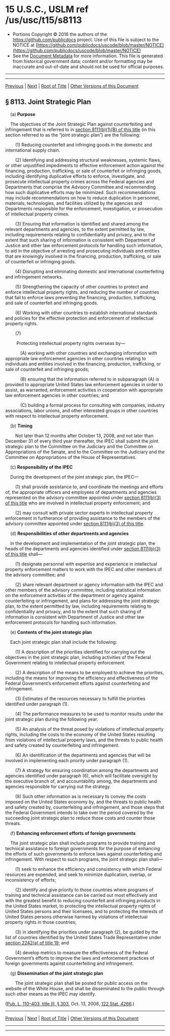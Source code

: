 ---
---

# 15 U.S.C., USLM ref /us/usc/t15/s8113

* Portions Copyright © 2016 the authors of the https://github.com/publicdocs project.
  Use of this file is subject to the NOTICE at [https://github.com/publicdocs/uscode/blob/master/NOTICE](https://github.com/publicdocs/uscode/blob/master/NOTICE)
* See the [Document Metadata](././../../../../..//README.md) for more information.
  This file is generated from historical government data; content and/or formatting may be inaccurate and out-of-date and should not be used for official purposes.

----------
----------

[Previous](./../../../../..//us/usc/t15/ch107/schI/m__us_usc_t15_s8112.md) | [Next](./../../../../..//us/usc/t15/ch107/schI/m__us_usc_t15_s8114.md) | [Root of Title](./../../../../../) | [Other Versions of this Document](https://publicdocs.github.io/go/links?ns=uslm&ref=%2Fus%2Fusc%2Ft15%2Fs8113)

## § 8113. Joint Strategic Plan

    (a) __Purpose__ 

    The objectives of the Joint Strategic Plan against counterfeiting and infringement that is referred to in [section 8111(b)(1)(B) of this title][/us/usc/t15/s8111/b/1/B] (in this section referred to as the “joint strategic plan”) are the following:

        (1) Reducing counterfeit and infringing goods in the domestic and international supply chain.

        (2) Identifying and addressing structural weaknesses, systemic flaws, or other unjustified impediments to effective enforcement action against the financing, production, trafficking, or sale of counterfeit or infringing goods, including identifying duplicative efforts to enforce, investigate, and prosecute intellectual property crimes across the Federal agencies and Departments that comprise the Advisory Committee and recommending how such duplicative efforts may be minimized. Such recommendations may include recommendations on how to reduce duplication in personnel, materials, technologies, and facilities utilized by the agencies and Departments responsible for the enforcement, investigation, or prosecution of intellectual property crimes.

        (3) Ensuring that information is identified and shared among the relevant departments and agencies, to the extent permitted by law, including requirements relating to confidentiality and privacy, and to the extent that such sharing of information is consistent with Department of Justice and other law enforcement protocols for handling such information, to aid in the objective of arresting and prosecuting individuals and entities that are knowingly involved in the financing, production, trafficking, or sale of counterfeit or infringing goods.

        (4) Disrupting and eliminating domestic and international counterfeiting and infringement networks.

        (5) Strengthening the capacity of other countries to protect and enforce intellectual property rights, and reducing the number of countries that fail to enforce laws preventing the financing, production, trafficking, and sale of counterfeit and infringing goods.

        (6) Working with other countries to establish international standards and policies for the effective protection and enforcement of intellectual property rights.

        (7)

         Protecting intellectual property rights overseas by—

            (A) working with other countries and exchanging information with appropriate law enforcement agencies in other countries relating to individuals and entities involved in the financing, production, trafficking, or sale of counterfeit and infringing goods;

            (B) ensuring that the information referred to in subparagraph (A) is provided to appropriate United States law enforcement agencies in order to assist, as warranted, enforcement activities in cooperation with appropriate law enforcement agencies in other countries; and

            (C) building a formal process for consulting with companies, industry associations, labor unions, and other interested groups in other countries with respect to intellectual property enforcement.

    (b) __Timing__ 

        Not later than 12 months after October 13, 2008, and not later than December 31 of every third year thereafter, the IPEC shall submit the joint strategic plan to the Committee on the Judiciary and the Committee on Appropriations of the Senate, and to the Committee on the Judiciary and the Committee on Appropriations of the House of Representatives.

    (c) __Responsibility of the IPEC__ 

    During the development of the joint strategic plan, the IPEC—

        (1) shall provide assistance to, and coordinate the meetings and efforts of, the appropriate officers and employees of departments and agencies represented on the advisory committee appointed under [section 8111(b)(3) of this title][/us/usc/t15/s8111/b/3] who are involved in intellectual property enforcement; and

        (2) may consult with private sector experts in intellectual property enforcement in furtherance of providing assistance to the members of the advisory committee appointed under [section 8111(b)(3) of this title][/us/usc/t15/s8111/b/3].

    (d) __Responsibilities of other departments and agencies__ 

    In the development and implementation of the joint strategic plan, the heads of the departments and agencies identified under [section 8111(b)(3) of this title][/us/usc/t15/s8111/b/3] shall—

        (1) designate personnel with expertise and experience in intellectual property enforcement matters to work with the IPEC and other members of the advisory committee; and

        (2) share relevant department or agency information with the IPEC and other members of the advisory committee, including statistical information on the enforcement activities of the department or agency against counterfeiting or infringement, and plans for addressing the joint strategic plan, to the extent permitted by law, including requirements relating to confidentiality and privacy, and to the extent that such sharing of information is consistent with Department of Justice and other law enforcement protocols for handling such information.

    (e) __Contents of the joint strategic plan__ 

    Each joint strategic plan shall include the following:

        (1) A description of the priorities identified for carrying out the objectives in the joint strategic plan, including activities of the Federal Government relating to intellectual property enforcement.

        (2) A description of the means to be employed to achieve the priorities, including the means for improving the efficiency and effectiveness of the Federal Government’s enforcement efforts against counterfeiting and infringement.

        (3) Estimates of the resources necessary to fulfill the priorities identified under paragraph (1).

        (4) The performance measures to be used to monitor results under the joint strategic plan during the following year.

        (5) An analysis of the threat posed by violations of intellectual property rights, including the costs to the economy of the United States resulting from violations of intellectual property laws, and the threats to public health and safety created by counterfeiting and infringement.

        (6) An identification of the departments and agencies that will be involved in implementing each priority under paragraph (1).

        (7) A strategy for ensuring coordination among the departments and agencies identified under paragraph (6), which will facilitate oversight by the executive branch of, and accountability among, the departments and agencies responsible for carrying out the strategy.

        (8) Such other information as is necessary to convey the costs imposed on the United States economy by, and the threats to public health and safety created by, counterfeiting and infringement, and those steps that the Federal Government intends to take over the period covered by the succeeding joint strategic plan to reduce those costs and counter those threats.

    (f) __Enhancing enforcement efforts of foreign governments__ 

    The joint strategic plan shall include programs to provide training and technical assistance to foreign governments for the purpose of enhancing the efforts of such governments to enforce laws against counterfeiting and infringement. With respect to such programs, the joint strategic plan shall—

        (1) seek to enhance the efficiency and consistency with which Federal resources are expended, and seek to minimize duplication, overlap, or inconsistency of efforts;

        (2) identify and give priority to those countries where programs of training and technical assistance can be carried out most effectively and with the greatest benefit to reducing counterfeit and infringing products in the United States market, to protecting the intellectual property rights of United States persons and their licensees, and to protecting the interests of United States persons otherwise harmed by violations of intellectual property rights in those countries;

        (3) in identifying the priorities under paragraph (2), be guided by the list of countries identified by the United States Trade Representative under [section 2242(a) of title 19][/us/usc/t19/s2242/a]; and

        (4) develop metrics to measure the effectiveness of the Federal Government’s efforts to improve the laws and enforcement practices of foreign governments against counterfeiting and infringement.

    (g) __Dissemination of the joint strategic plan__ 

        The joint strategic plan shall be posted for public access on the website of the White House, and shall be disseminated to the public through such other means as the IPEC may identify.

([Pub. L. 110–403, title III, § 303][/us/pl/110/403/s303], Oct. 13, 2008, [122 Stat. 4266][/us/stat/122/4266].)

----------

[Previous](./../../../../..//us/usc/t15/ch107/schI/m__us_usc_t15_s8112.md) | [Next](./../../../../..//us/usc/t15/ch107/schI/m__us_usc_t15_s8114.md) | [Root of Title](./../../../../../) | [Other Versions of this Document](https://publicdocs.github.io/go/links?ns=uslm&ref=%2Fus%2Fusc%2Ft15%2Fs8113)

----------
----------

[/us/usc/t15/s8111/b/1/B]: https://publicdocs.github.io/go/links?ns=uslm&ref=%2Fus%2Fusc%2Ft15%2Fs8111%2Fb%2F1%2FB
[/us/usc/t15/s8111/b/3]: https://publicdocs.github.io/go/links?ns=uslm&ref=%2Fus%2Fusc%2Ft15%2Fs8111%2Fb%2F3
[/us/usc/t15/s8111/b/3]: https://publicdocs.github.io/go/links?ns=uslm&ref=%2Fus%2Fusc%2Ft15%2Fs8111%2Fb%2F3
[/us/usc/t15/s8111/b/3]: https://publicdocs.github.io/go/links?ns=uslm&ref=%2Fus%2Fusc%2Ft15%2Fs8111%2Fb%2F3
[/us/usc/t19/s2242/a]: https://publicdocs.github.io/go/links?ns=uslm&ref=%2Fus%2Fusc%2Ft19%2Fs2242%2Fa
[/us/pl/110/403/s303]: https://publicdocs.github.io/go/links?ns=uslm&ref=%2Fus%2Fpl%2F110%2F403%2Fs303
[/us/stat/122/4266]: https://publicdocs.github.io/go/links?ns=uslm&ref=%2Fus%2Fstat%2F122%2F4266


